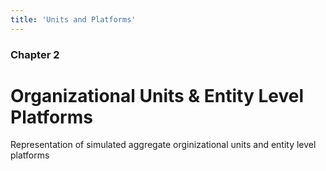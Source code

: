 ```yaml
---
title: 'Units and Platforms'
---
```


### Chapter 2

# Organizational Units & Entity Level Platforms

Representation of simulated aggregate orginizational units and entity level platforms
